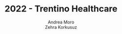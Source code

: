 ---
schema: default
title: 2022 - Trentino Healthcare
organization: KnowDive
notes: >-
  A service that lays out the complete healthcare facilities available in the
  Trentino region that helps the patients discover the most suitable options by
  covering end-to-end healthcare services based on the individual's background
  and health status, symptoms, complaints, and preventive medicine needs.
resources:
  - name: KGE - Trentino Healthcare
    url: 'https://zehrakorkusuz.github.io/'
    format: html
license: 'http://www.opendefinition.org/licenses/odc-by'
category:
  - Health
maintainer: Simone Bocca
maintainer_email: simone.bocca@unitn.it
author: Andrea Moro <br> Zehra Korkusuz
author_email: andrea.moro@studenti.unitn.it <br> zehra.korkusuz@studenti.unitn.it
tags: 'kge,health,medical,trentino'
pub_date: 11/11/2022
---